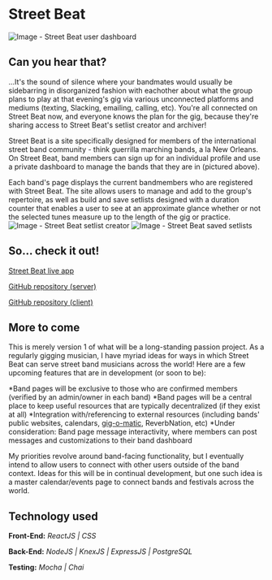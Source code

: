 # Street Beat

![Image - Street Beat user dashboard](https://photos.app.goo.gl/2USUryWjFqEXkQc28 "Street Beat user dashboard")

## Can you hear that?

...It's the sound of silence where your bandmates would usually be sidebarring in disorganized fashion with eachother about what the group plans to play at that evening's gig via various unconnected platforms 
and mediums (texting, Slacking, emailing, calling, etc). You're all connected on Street Beat now, and everyone knows the plan for the gig, because they're sharing access to Street Beat's setlist creator and archiver!

Street Beat is a site specifically designed for members of the international street band community - think guerrilla marching bands, a la New Orleans. On Street Beat, band members can sign up for an individual profile and use a private dashboard to manage the bands that they are in (pictured above).  

Each band's page displays the current bandmembers who are registered with Street Beat. The site allows users to manage and add to the group's repertoire, as well as build and save setlists designed with a duration counter that enables a user to see at an approximate glance whether or not the selected tunes measure up to the length of the gig or practice.
![Image - Street Beat setlist creator](https://photos.app.goo.gl/5JaFo827rvweUQWA7 "Setlist creator tool") ![Image - Street Beat saved setlists](https://photos.app.goo.gl/aGrXXAW7euccoFp2A "Saved setlists")

## So... check it out!

[Street Beat live app](https://street-beat-client.now.sh/ "Street Beat")

[GitHub repository (server)](https://github.com/thinkful-ei-iguana/maggie-fs-capstone-server "Street Beat server repo")

[GitHub repository (client)](https://github.com/thinkful-ei-iguana/maggie-fs-capstone-client "Street Beat client repo")

## More to come

This is merely version 1 of what will be a long-standing passion project. As a regularly gigging musician, I have myriad ideas for ways in which Street Beat can serve street band musicians across the world! Here are a few upcoming features that are in development (or soon to be):

*Band pages will be exclusive to those who are confirmed members (verified by an admin/owner in each band)
*Band pages will be a central place to keep useful resources that are typically decentralized (if they exist at all)
*Integration with/referencing to external resources (including bands' public websites, calendars, [gig-o-matic](https://gig-o-matic.appspot.com/ "The Gig-o"), ReverbNation, etc)
*Under consideration: Band page message interactivity, where members can post messages and customizations to their band dashboard

My priorities revolve around band-facing functionality, but I eventually intend to allow users to connect with other users outside of the band context. Ideas for this will be in continual development, but one such idea is a master calendar/events page to connect bands and festivals across the world.

## Technology used

**Front-End:** *ReactJS | CSS*

**Back-End:** *NodeJS | KnexJS | ExpressJS | PostgreSQL*

**Testing:** *Mocha | Chai*
